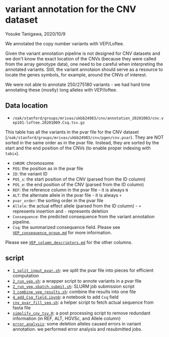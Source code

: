 # variant annotation for the CNV dataset

Yosuke Tanigawa, 2020/10/9

We annotated the copy number variants with VEP/Loftee.

Given the variant annotation pipeline is not designed for CNV datasets and we don't know the exact location of the CNVs (because they were called from the array genotype data), one need to be careful when interpreting the annotated variants. Still, the variant annotaion should serve as a resource to locate the genes symbols, for example, around the CNVs of interest.

We were not able to annotate 250/275180 variants - we had hard time annotating these (mostly) long alleles with VEP/loftee.

## Data location

- `/oak/stanford/groups/mrivas/ukbb24983/cnv/annotation_20201003/cnv.vep101-loftee.20201009.Csq.tsv.gz`

This table has all the variants in the pvar file for the CNV dataset (`/oak/stanford/groups/mrivas/ukbb24983/cnv/pgen/cnv.pvar`).
They are NOT sorted in the same order as in the pvar file. Instead, they are sorted by the start and the end position of the CNVs (to enable proper indexing with `tabix`).

- `CHROM`: chromosome
- `POS`: the position as in the pvar file
- `ID`: the variant ID
- `POS_s`: the start position of the CNV (parsed from the ID column)
- `POS_e`: the end position of the CNV (parsed from the ID column) 
- `REF`: the reference column in the pvar file - it is always `N`
- `ALT`: the alternate allele in the pvar file - it is always `+`
- `pvar_order`: the sorting order in the pvar file
- `Allele`: the actual effect allele (parsed from the ID column) - `+` represents insertion and `-` represents deletion
- `Consequence`: the predicted consequence from the variant annotation pipeline.
- `Csq`: the summarized consequence field. Please see [`VEP_consequence_group.md`](/17_annotation/VEP_consequence_group.md) for more information.

Please see [`VEP_column_descriptors.md`](/17_annotation/20201002_cal_vep_loftee_v101/VEP_column_descriptors.md) for the other columns.

## script

- [`1_split_input_pvar.sh`](1_split_input_pvar.sh): we split the pvar file into pieces for efficient computation
- [`2_run_vep.sh`](2_run_vep.sh): a wrapper script to annote variants in a pvar file
- [`2_run_vep.sbatch.submit.sh`](2_run_vep.sbatch.submit.sh): SLURM job submission script
- [`3_combine_vep_results.sh`](3_combine_vep_results.sh): combine the results into one file
- [`4_add_Csq_field.ipynb`](4_add_Csq_field.ipynb): a notebook to add `Csq` field
- [`cnv_pvar_fill_seq.sh`](cnv_pvar_fill_seq.sh): a helper script to fetch actual sequence from fasta file
- [`simplify_cnv_tsv.R`](simplify_cnv_tsv.R): a post processing script to remove redundant information (in REF, ALT, HGVSc, and Allele column)
- [`error_analysis`](error_analysis): some deletion alleles caused errors in variant annotation. we performed error analysis and resubmitted jobs.
